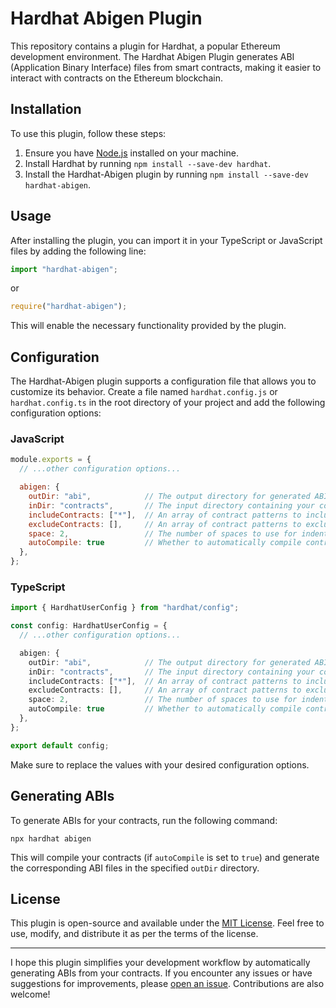 # Hardhat Abigen Plugin

This repository contains a plugin for Hardhat, a popular Ethereum development environment. The Hardhat Abigen Plugin generates ABI (Application Binary Interface) files from smart contracts, making it easier to interact with contracts on the Ethereum blockchain.

## Installation

To use this plugin, follow these steps:

1. Ensure you have [Node.js](https://nodejs.org) installed on your machine.
2. Install Hardhat by running `npm install --save-dev hardhat`.
3. Install the Hardhat-Abigen plugin by running `npm install --save-dev hardhat-abigen`.

## Usage

After installing the plugin, you can import it in your TypeScript or JavaScript files by adding the following line:

```typescript
import "hardhat-abigen";
```

or

```javascript
require("hardhat-abigen");
```

This will enable the necessary functionality provided by the plugin.

## Configuration

The Hardhat-Abigen plugin supports a configuration file that allows you to customize its behavior. Create a file named `hardhat.config.js` or `hardhat.config.ts` in the root directory of your project and add the following configuration options:

### JavaScript

```javascript
module.exports = {
  // ...other configuration options...

  abigen: {
    outDir: "abi",            // The output directory for generated ABI files (default: "abi")
    inDir: "contracts",       // The input directory containing your contract files (default: "contracts")
    includeContracts: ["*"],  // An array of contract patterns to include in the generate ABIs (default: ["*"])
    excludeContracts: [],     // An array of contract patterns to exclude from the generate ABIs (default: [])
    space: 2,                 // The number of spaces to use for indentation in the generated ABIs (default: 2)
    autoCompile: true         // Whether to automatically compile contracts before generating ABIs (default: true)
  },
};
```

### TypeScript

```typescript
import { HardhatUserConfig } from "hardhat/config";

const config: HardhatUserConfig = {
  // ...other configuration options...

  abigen: {
    outDir: "abi",            // The output directory for generated ABI files (default: "abi")
    inDir: "contracts",       // The input directory containing your contract files (default: "contracts")
    includeContracts: ["*"],  // An array of contract patterns to include in the generate ABIs (default: ["*"])
    excludeContracts: [],     // An array of contract patterns to exclude from the generate ABIs (default: [])
    space: 2,                 // The number of spaces to use for indentation in the generated ABIs (default: 2)
    autoCompile: true         // Whether to automatically compile contracts before generating ABIs (default: true)
  },
};

export default config;
```

Make sure to replace the values with your desired configuration options.

## Generating ABIs

To generate ABIs for your contracts, run the following command:

```
npx hardhat abigen
```

This will compile your contracts (if `autoCompile` is set to `true`) and generate the corresponding ABI files in the specified `outDir` directory.

## License

This plugin is open-source and available under the [MIT License](LICENSE). Feel free to use, modify, and distribute it as per the terms of the license.

---

I hope this plugin simplifies your development workflow by automatically generating ABIs from your contracts. If you encounter any issues or have suggestions for improvements, please [open an issue](https://github.com/nazarkhatsko/hardhat-abigen/issues). Contributions are also welcome!
